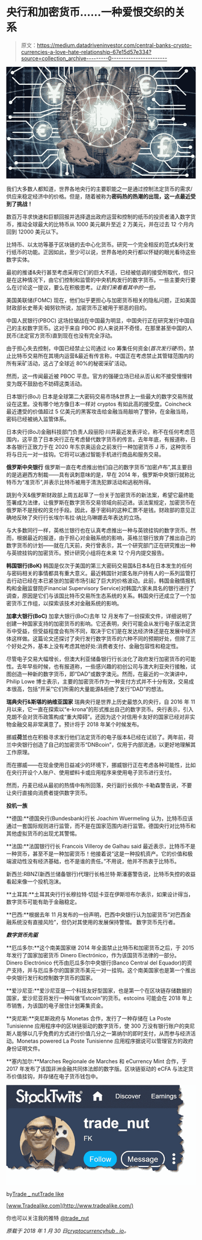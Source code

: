 # 央行和加密货币……一种爱恨交织的关系

> 原文：<https://medium.datadriveninvestor.com/central-banks-crypto-currencies-a-love-hate-relationship-67e15d57e334?source=collection_archive---------0----------------------->

![](img/850931076ec75ccbee9a2b64e1580df1.png)

我们大多数人都知道，世界各地央行的主要职能之一是通过控制法定货币的需求/供应来稳定经济中的价格。但是，随着被称为**密码热的热潮的出现，这一点最近受到了挑战！**

数百万寻求快速和巨额回报并选择退出政府运营和控制的纸币的投资者涌入数字货币，推动全球最大的比特币从 1000 美元飙升至近 2 万美元，并在过去 12 个月内回到 12000 美元以下。

比特币、以太坊等基于区块链的去中心化货币。研究一个完全相反的范式&央行发行纸币的功能。正因如此，至少可以说，世界各地的央行都以怀疑的眼光看待这些数字实体。

最初的推诿&央行甚至考虑采用它们的巨大不适，已经被低调的接受所取代，但只是在这种情况下，由它们控制和监管的中央机构发行的数字货币。一些主要央行要么在讨论这一提议，要么在积极思考。*让我们来看看其中的一些。*

美国美联储(FOMC) 现在，他们似乎更担心与加密货币相关的隐私问题，正如美国财政部长史蒂夫·姆努钦所说，加密货币正被用于邪恶的目的。

中国人民银行(PBOC)
这场拉锯战在中国最为明显，中国央行正在研究发行中国自己的主权数字货币。这对于来自 PBOC 的人来说并不奇怪，在那里甚至中国的人民币(法定官方货币)直到现在也没有完全浮动。

由于担心失去控制，中国已经禁止公司通过 ico 筹集任何资金(*首次发行硬币*)，禁止比特币交易所在其境内运营&最近有传言称，中国正在考虑禁止其管辖范围内的所有采矿活动，这占了全球近 80%的秘密采矿活动。

然而，这一传闻最近被 PBOC 平息。官方的强硬立场已经从否认和不接受慢慢转变为既不鼓励也不妨碍这类活动。

日本银行(BoJ)
日本是全球第二大密码交易市场&世界上一些最大的数字交易所就设在这里。没有哪个地方像日本一样对 cryptos 有如此高的接受度。Coincheck 最近遭受的价值超过 5 亿美元的黑客攻击给金融当局敲响了警钟，在金融当局，密码已经被纳入监管体系。

日本央行(BoJ)金融科技部门负责人段丽阳·川井最近发表评论，称不在任何考虑范围内，这平息了日本央行正在考虑替代数字货币的传言。去年年底，有报道称，日本各银行正致力于在 2020 年东京奥运会之前发行一种加密货币 J 币，这种货币将与日元一对一挂钩。它将可以通过智能手机进行商品和服务交易。

**俄罗斯中央银行**
俄罗斯一直在考虑推出他们自己的数字货币“加密卢布”,其主要目的是逃避西方制裁——具有讽刺意味的是，早在 2014 年，俄罗斯中央银行就称比特币为“准货币”,并表示比特币被用于清洗犯罪活动和逃税所得。

跳到今天&俄罗斯财政部上周五起草了一份关于加密货币的新法案，希望它最终能签署成为法律，让俄罗斯在数字货币交易领域向前迈进。该法案规定，加密货币在俄罗斯不是授权的支付手段。因此，基于密码的这种汇票不是钱。财政部的意见正确地反映了央行行长埃尔韦拉·纳比乌琳娜去年表达的立场。

与大多数同行一样，英格兰银行也在认真考虑推出一种与英镑挂钩的数字货币。然而，根据最近的报道，由于担心对金融系统的影响，英格兰银行放弃了推出自己的数字货币的计划——就在几天前，央行曾表示，其一个研究部门正在研究推出一种与英镑挂钩的加密货币。预计研究小组将在未来 12 个月内提交报告。

**韩国银行(BoK)**
韩国是仅次于美国的第三大密码交易国&日本&在日本发生的任何与密码相关的事情都具有重大意义。最近韩国针对匿名账户持有人的一系列监管打击行动已经在本已紧张的加密市场引起了巨大的价格波动。此前，韩国金融情报机构和金融监督院(Financial Supervisory Service)对韩国六家未具名的银行进行了调查，原因是它们与该国比特币交易所生态系统的关系。韩国央行还成立了一个加密货币工作组，以探索该技术对金融系统的影响。

**加拿大银行(BoC)**
加拿大银行(BoC)去年 12 月发布了一份探索文件，详细说明了创建一种国家支持的加密货币的影响。它还表明，央行可能会从发行电子版法定货币中受益，但受益程度会有所不同，取决于它们是在发达经济体还是在发展中经济体这样做。这篇论文还探讨了央行发行数字货币的六种不同的预期好处，但除了三个好处之外，基本上没有考虑其他好处:消费者支付、金融包容性和稳定性。

尽管电子交易大幅增长，但澳大利亚储备银行行长淡化了政府发行加密货币的可能性。去年早些时候，也有报道称，一些感兴趣的初创公司与澳大利亚央行接触，试图创造一种新的数字货币，即“DAD”或数字澳元。然而，在最近的一次演讲中，Philip Lowe 博士表示，主要的加密货币作为一种支付方式并不十分有效，交易成本很高，包括“开采”它们所需的大量能源&拒绝了发行“DAD”的想法。

**瑞典央行&斯堪的纳维亚国家**
瑞典央行是世界上历史最悠久的央行，自 2016 年 11 月以来，它一直在探索以“e-krona”的形式推出自己的数字货币。央行表示，引入克朗不会对货币政策构成“重大障碍”。还因为这个对信用卡友好的国家已经对非实物金融交易非常满意了。预计将于 2018 年某个时候发布。

挪威**荷兰**也在积极寻求发行他们法定货币的电子版本&已经在试验了。两年前，荷兰中央银行创造了自己的加密货币“DNBcoin”，仅用于内部流通，以更好地理解其工作原理。

而在挪威——在现金使用日益减少的环境下，挪威银行正在考虑各种可能性，比如在央行开设个人账户、使用塑料卡或应用程序来使用电子货币进行支付。

然而，丹麦已经从最初的热情中有所回落，央行副行长佩尔·卡勒森警告说，不要让央行直接向消费者提供数字货币。

**投机一族**

**德国:**德国央行(Bundesbank)行长 Joachim Wuermeling 认为，比特币应该通过一套国际规则进行监管，而不是在国家范围内进行监管。德国央行对比特币和其他虚拟货币的出现尤其警惕。

**法国:**法国银行行长 Francois Villeroy de Galhau said 最近表示，比特币不是一种货币，甚至不是一种加密货币！他接着说“这是一种投机资产。它的价值和极端波动性没有经济基础，也不是谁的责任。”不用说，他并不热衷于比特币。

新西兰:RBNZ(新西兰储备银行)代理行长格兰特·斯潘塞警告说，比特币失控的收益看起来像一个投机泡沫。

**土耳其:**土耳其央行行长穆拉特·切廷卡亚在伊斯坦布尔表示，如果设计得当，数字货币可能有助于金融稳定。

**巴西:**根据去年 11 月发布的一份声明，巴西中央银行认为加密货币“对巴西金融系统没有直接风险”，但仍对其使用的发展保持警惕。
数字货币先行者。

***数字货币先驱***

**厄瓜多尔:**这个南美国家继 2014 年全面禁止比特币和加密货币之后，于 2015 年发行了国家加密货币 Dinero Electrónico，作为该国货币法律的一部分。Dinero Electrónico 代币由厄瓜多尔中央银行(Banco Central del Equador)的资产支持，并与厄瓜多尔的国家货币美元一对一挂钩。这个南美国家也是第一个推出中央银行发行和控制数字货币的国家。

**爱沙尼亚:**爱沙尼亚是一个科技友好型国家，也是第一个在区块链存储数据的国家，爱沙尼亚将发行一种叫做“Estcoin”的货币。estcoins 可能会在 2018 年上市销售，为该国的电子居住计划筹集资金。

**突尼斯:**突尼斯政府与 Monetas 合作，发行了一种存储在 La Poste Tunisienne 应用程序中的区块链驱动的数字货币，使 300 万没有银行账户的突尼斯人能够以几乎免费的方式进行价值几分之一第纳尔的即时支付，从而参与经济活动。Monetas powered La Poste Tunisienne 应用程序据说可以管理官方的政府身份证明文件。

**塞内加尔:**Marches Regionale de Marches 和 eCurrency Mint 合作，于 2017 年发布了该国非洲金融共同体法郎的数字版。区块链驱动的 eCFA 与法定货币价值挂钩，并存储在电子货币钱包中。

![](img/1b5644fa70b796edc34aa63e95c6f0aa.png)

by[Trade _ nut](https://stocktwits.com/trade_nut)[Trade like](https://medium.com/@tradealike)

[www.Tradealike.com](http://www.tradealike.com/)

你也可以关注我的推特 [@trade_nut](https://twitter.com/trade_nut)

*原载于 2018 年 1 月 30 日*[*cryptocurrencyhub . io*](https://cryptocurrencyhub.io/central-banks-crypto-currencies-a-love-hate-relationship-d5a81355b6c3)*。*